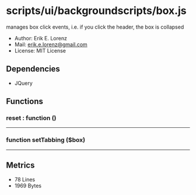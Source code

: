 # scripts/ui/backgroundscripts/box.js


manages box click events, i.e. if you click the header, the box is collapsed
* Author: Erik E. Lorenz 
* Mail: <erik.e.lorenz@gmail.com>
* License: MIT License


## Dependencies


* JQuery


## Functions

###     reset : function ()

---

###     function setTabbing ($box)

---

## Metrics

* 78 Lines
* 1969 Bytes

